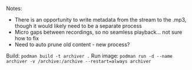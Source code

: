 Notes:
* There is an opportunity to write metadata from the stream to the .mp3, though it would likely need to be a separate process
* Micro gaps between recordings, so no seamless playback... not sure how to fix
* Need to auto prune old content - new process?

Build: `podman build -t archiver .`
Run image: `podman run -d --name archiver -v /archive:/archive --restart=always archiver`
